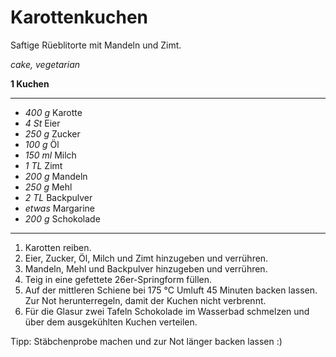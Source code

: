 # Karottenkuchen

Saftige Rüeblitorte mit Mandeln und Zimt.

*cake, vegetarian*

**1 Kuchen**

---

- *400 g* Karotte
- *4 St* Eier
- *250 g* Zucker
- *100 g* Öl
- *150 ml* Milch
- *1 TL* Zimt
- *200 g* Mandeln
- *250 g* Mehl
- *2 TL* Backpulver
- *etwas* Margarine
- *200 g* Schokolade 

---

1. Karotten reiben.
2. Eier, Zucker, Öl, Milch und Zimt hinzugeben und verrühren.
3. Mandeln, Mehl und Backpulver hinzugeben und verrühren.
4. Teig in eine gefettete 26er-Springform füllen.
5. Auf der mittleren Schiene bei 175 °C Umluft 45 Minuten backen lassen. Zur Not herunterregeln, damit der Kuchen nicht verbrennt.
6. Für die Glasur zwei Tafeln Schokolade im Wasserbad schmelzen und über dem ausgekühlten Kuchen verteilen.

Tipp: Stäbchenprobe machen und zur Not länger backen lassen :)
